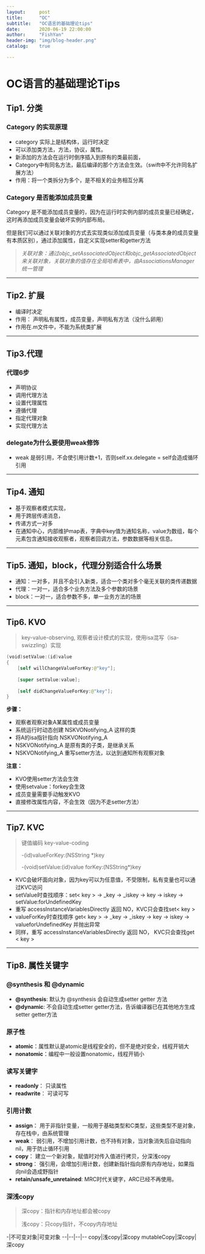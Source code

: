 ```yaml
---
layout:     post
title:      "OC"
subtitle:   "OC语言的基础理论tips"
date:       2020-06-19 22:00:00
author:     "FishYan"
header-img: "img/blog-header.png" 
catalog:    true

---
```


# OC语言的基础理论Tips

## Tip1. 分类

### Category 的实现原理
- category 实际上是结构体，运行时决定
- 可以添加类方法，方法，协议，属性。
- 新添加的方法会在运行时倒序插入到原有的类最前面，
- Category中有同名方法，最后编译的那个方法会生效。（swift中不允许同名扩展方法）
- 作用：将一个类拆分为多个，是不相关的业务相互分离

### Category 是否能添加成员变量
Category 是不能添加成员变量的，因为在运行时实例内部的成员变量已经确定，这时再添加成员变量会破坏实例内部布局。

但是我们可以通过关联对象的方式去实现类似添加成员变量（与类本身的成员变量有本质区别），通过添加属性，自定义实现setter和getter方法
> *关联对象：通过objc_setAssociatedObject和objc_getAssociatedObject来关联对象，关联对象的值存在全局哈希表中，由AssociationsManager统一管理*
---
## Tip2. 扩展
- 编译时决定
- 作用： 声明私有属性，成员变量，声明私有方法（没什么卵用）
- 作用在.m文件中，不能为系统类扩展
---
## Tip3.代理

### 代理6步
  - 声明协议
  - 调用代理方法
  - 设置代理属性
  - 遵循代理
  - 指定代理对象
  - 实现代理方法
### delegate为什么要使用weak修饰
  - weak 是弱引用，不会使引用计数+1，否则self.xx.delegate = self会造成循环引用
---
## Tip4. 通知
- 基于观察者模式实现，
- 用于跨层传递消息，
- 传递方式一对多
- 在通知中心，内部维护map表，字典中key值为通知名称，value为数组，每个元素包含通知接收观察者，观察者回调方法，参数数据等相关信息。
---
## Tip5. 通知，block，代理分别适合什么场景
- 通知：一对多，并且不会引入新类，适合一个类对多个毫无关联的类传递数据
- 代理：一对一，适合多个业务方法及多个参数的场景
- block：一对一，适合参数不多，单一业务方法的场景
---
## Tip6. KVO
> key-value-observing, 观察者设计模式的实现，使用isa混写（isa-swizzling）实现
```Swift
(void)setValue:(id)value
{
    [self willChangeValueForKey:@"key"];
    
    [super setValue:value];
    
    [self didChangeValueForKey:@"key"];
}
```
**步骤：**
- 观察者观察对象A某属性或成员变量
- 系统运行时动态创建 NSKVONotifying_A 这样的类
- 将A的isa指针指向 NSKVONotifying_A
- NSKVONotifying_A 是原有类的子类，是继承关系
- NSKVONotifying_A 重写setter方法，以达到通知所有观察对象
  
**注意：**
- KVO使用setter方法会生效
- 使用setvalue：forkey会生效
- 成员变量需要手动触发KVO
- 直接修改属性内容，不会生效（因为不走setter方法）
---
## Tip7. KVC
> 键值编码 key-value-coding
> 
> -(id)valueForKey:(NSString *)key
> 
> -(void)setValue:(id)value forKey:(NSString*)key

- KVC会破坏面向对象，因为key可以为任意值，不受限制，私有变量也可以通过KVC访问
- setValue时查找顺序：set< key > → _key → _iskey → key → iskey → setValue:forUndefinedKey  
- 重写 accessInstanceVariablesDirectly 返回 NO，KVC只会查找set< key >
- valueForKey时查找顺序 get< key > → _key → _iskey → key → iskey → valueforUndefinedKey 并抛出异常  
- 同样，重写 accessInstanceVariablesDirectly 返回 NO， KVC只会查找get < key >
 --- 
## Tip8. 属性关键字

### @synthesis 和 @dynamic
- **@synthesis**: 默认为 @synthesis 会自动生成setter getter 方法
- **@dynamic**: 不会自动生成setter getter方法，告诉编译器已在其他地方生成setter getter方法

### 原子性
- **atomic**：属性默认是atomic是线程安全的，但不是绝对安全，线程开销大
- **nonatomic**：编程中一般设置nonatomic，线程开销小
  
### 读写关键字
- **readonly**： 只读属性
- **readwrite**： 可读可写

### 引用计数
- **assign**： 用于非指针变量，一般用于基础类型和C类型，这些类型不是对象，存在栈中，由系统管理
- **weak**： 弱引用，不增加引用计数，也不持有对象，当对象消失后自动指向nil，用于防止循环引用
- **copy**： 建立一个新对象，赋值时对传入值进行拷贝，分深浅copy
- **strong**： 强引用，会增加引用计数，创建新指针指向原有内存地址，如果指向nil会造成野指针
- **retain/unsafe_unretained**: MRC时代关键字，ARC已经不再使用。
  
### 深浅copy
> 深copy：指针和内存地址都会被copy
> 
> 浅copy：只copy指针，不copy内存地址


-|不可变对象|可变对象
--|--|--|--
copy|浅copy|深copy
mutableCopy|深copy|深copy
